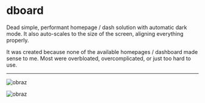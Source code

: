 # dboard
Dead simple, performant homepage / dash solution with automatic dark mode. 
It also auto-scales to the size of the screen, aligning everything properly.

It was created because none of the available homepages / dashboard made sense to me. 
Most were overbloated, overcomplicated, or just too hard to use.

---

![obraz](https://github.com/user-attachments/assets/2a9ca513-dceb-485c-9660-5b0c1df0dbc2)

![obraz](https://github.com/user-attachments/assets/afec34ff-ce71-4100-8ae2-2b09d07d048c)
